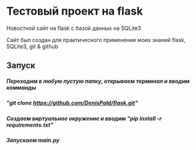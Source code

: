 # Тестовый проект на flask #

Новостной сайт на flask с базой данных на SQLite3

Сайт был создан для практического применения моих знаний flask, SQLite3, git & github

## Запуск ##

##### Переходим в любую пустую папку, открываем терминал и вводим комманды #####

##### "git clone https://github.com/DenisPald/flask.git" #####

##### Создаем виртуальное окружение и вводим "pip install -r requirements.txt" #####

##### Запускаем main.py #####